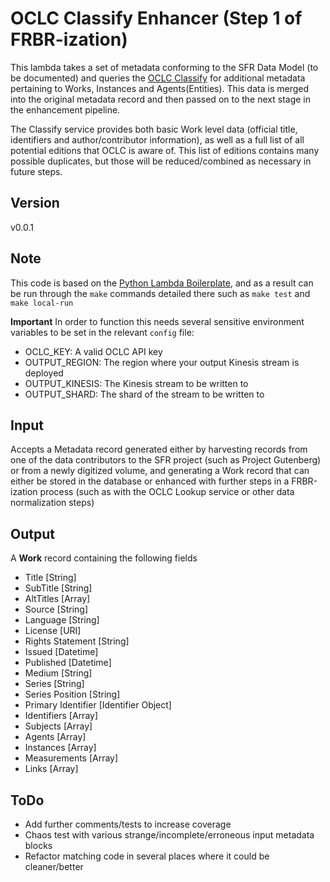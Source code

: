 # OCLC Classify Enhancer (Step 1 of FRBR-ization)
This lambda takes a set of metadata conforming to the SFR Data Model (to be documented) and queries the [OCLC Classify](https://www.oclc.org/developer/develop/web-services/classify.en.html) for additional metadata pertaining to Works, Instances and Agents(Entities). This data is merged into the original metadata record and then passed on to the next stage in the enhancement pipeline.

The Classify service provides both basic Work level data (official title, identifiers and author/contributor information), as well as a full list of all potential editions that OCLC is aware of. This list of editions contains many possible duplicates, but those will be reduced/combined as necessary in future steps.

## Version
v0.0.1

## Note
This code is based on the [Python Lambda Boilerplate](https://github.com/NYPL/python-lambda-boilerplate), and as a result can be run through the `make` commands detailed there such as `make test` and `make local-run`

**Important** In order to function this needs several sensitive environment variables to be set in the relevant `config` file:
- OCLC_KEY: A valid OCLC API key
- OUTPUT_REGION: The region where your output Kinesis stream is deployed
- OUTPUT_KINESIS: The Kinesis stream to be written to
- OUTPUT_SHARD: The shard of the stream to be written to

## Input
Accepts a Metadata record generated either by harvesting records from one of the data contributors to the SFR project (such as Project Gutenberg) or from a newly digitized volume, and generating a Work record that can either be stored in the database or enhanced with further steps in a FRBR-ization process (such as with the OCLC Lookup service or other data normalization steps)

## Output
A **Work** record containing the following fields
- Title [String]
- SubTitle [String]
- AltTitles [Array]
- Source [String]
- Language [String]
- License [URI]
- Rights Statement [String]
- Issued [Datetime]
- Published [Datetime]
- Medium [String]
- Series [String]
- Series Position [String]
- Primary Identifier [Identifier Object]
- Identifiers [Array]
- Subjects [Array]
- Agents [Array]
- Instances [Array]
- Measurements [Array]
- Links [Array]


## ToDo

- Add further comments/tests to increase coverage
- Chaos test with various strange/incomplete/erroneous input metadata blocks
- Refactor matching code in several places where it could be cleaner/better
